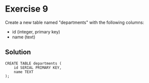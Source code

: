 # Exercise 9

Create a new table named "departments" with the following columns:

- id (integer, primary key)
- name (text)

## Solution

```shell
CREATE TABLE departments (
    id SERIAL PRIMARY KEY,
    name TEXT
);
```
